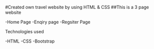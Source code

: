 #Created own travel website by using HTML & CSS
##This is a 3 page website

-Home Page
-Enqiry page
-Regsiter Page

Technologies used

-HTML
-CSS
-Bootstrap
